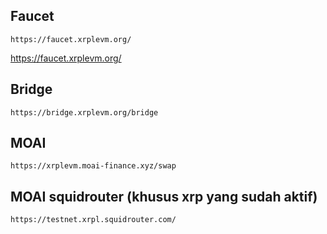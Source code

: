 ## Faucet
```
https://faucet.xrplevm.org/
```
<a href="https://faucet.xrplevm.org/" target="_blank">https://faucet.xrplevm.org/</a>


## Bridge
```
https://bridge.xrplevm.org/bridge
```
## MOAI	
```
https://xrplevm.moai-finance.xyz/swap
```

## MOAI	squidrouter (khusus xrp yang sudah aktif)
```
https://testnet.xrpl.squidrouter.com/
```



